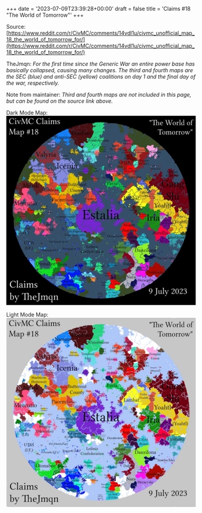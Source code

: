 +++
date = '2023-07-09T23:39:28+00:00'
draft = false
title = 'Claims #18 "The World of Tomorrow"'
+++

Source: [https://www.reddit.com/r/CivMC/comments/14vdl1u/civmc_unofficial_map_18_the_world_of_tomorrow_for/](https://www.reddit.com/r/CivMC/comments/14vdl1u/civmc_unofficial_map_18_the_world_of_tomorrow_for/)

TheJmqn: *For the first time since the Generic War an entire power base has basically collapsed, causing many changes. The third and fourth maps are the SEC (blue) and anti-SEC (yellow) coalitions on day 1 and the final day of the war, respectively.*

Note from maintainer: *Third and fourth maps are not included in this page, but can be found on the source link above.*

Dark Mode Map:
[![Claims #18](https://raw.githubusercontent.com/CivMC-Map-Archive/civmc-map-archive.github.io/refs/heads/main/static/images/CivMC-Claims-18.webp)](https://raw.githubusercontent.com/CivMC-Map-Archive/civmc-map-archive.github.io/refs/heads/main/static/images/CivMC-Claims-18.webp)

Light Mode Map:
[![Claims #18 Light](https://raw.githubusercontent.com/CivMC-Map-Archive/civmc-map-archive.github.io/refs/heads/main/static/images/CivMC-Claims-18-Light.webp)](https://raw.githubusercontent.com/CivMC-Map-Archive/civmc-map-archive.github.io/refs/heads/main/static/images/CivMC-Claims-18-Light.webp)
